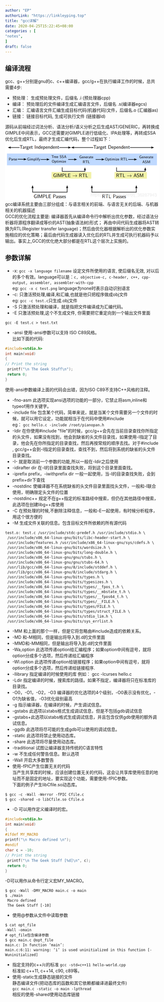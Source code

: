 ```yaml
---
author: "EP"  
authorLink: "https://linkleyping.top"  
title: "gcc详解"  
date: 2020-04-25T15:22:45+08:00  
categories : [                                
"notes",  
]  
draft: false  
---
```

## 编译流程  
gcc、g++分别是gnu的c、c++编译器，gcc/g++在执行编译工作的时候，总共需要4步:  
- 预处理： 生成预处理文件，后缀名 .i (预处理器cpp)  
- 编译： 预处理后的文件编译生成汇编语言文件，后缀名 .s(编译器egcs)  
- 汇编： 汇编语言文件汇编生成目标代码(机器代码)文件，后缀名.o (汇编器as)  
- 链接： 链接目标代码, 生成可执行文件 (链接器ld)  
  
源码从前端经过词法分析、语法分析/语义分析之后生成AST/GENERIC，再转换成GIMPLE中间表示，GCC还需要对GIMPLE进行低级化、IPA处理等，再转成SSA优化后生成RTL，最终才生成汇编代码，整个过程如下：  
![](/images/ff8279eca9bfd880a8a6d0ac511f44cc/11884068-edf42458aba36443.jpg)  
gcc编译系统主要由三部分组成：与语言相关的前端、与语言无关的后端、与机器相关的机器描述  
GCC的优化流程主要是: 编译器首先从编译命令行中解析出优化参数，经过语法分析器将源程序翻译成等价的AST(抽象语法树)形式； 再由中间代码生成器将AST转换为RTL(Register transfer language)；然后由优化器根据解析出的优化参数实施相应的优化策略；最后由代码生成器读入优化后的RTL并生成可执行机器码予以输出。事实上,GCC的优化绝大部分都是在RTL这个层次上实施的。  
## 参数详解  
- -x: `gcc -x language filename` 设定文件所使用的语言, 使后缀名无效, 对以后的多个有效。language可以是：`c, objective-c, c-header, c++, cpp-output, assembler, assembler-with-cpp`  
eg: `gcc -x c test.png` language为none时表示自动识别语言  
- -c: 只激活预处理,编译,和汇编,也就是他只把程序做成obj文件  
eg: `gcc -c test.c`只生成.obj文件  
- -S 只激活预处理和编译，就是指把文件编译成为汇编代码。  
- -E 只激活预处理,这个不生成文件, 你需要把它重定向到一个输出文件里面  
```shell  
gcc -E test.c > test.txt  
```  
- -ansi 使用-ansi参数可以支持 ISO C89风格。  
比如下面的代码:  
```c  
#include<stdio.h>  
int main(void)  
{  
// Print the string  
 printf("\n The Geek Stuff\n");  
 return 0;  
}  
```  
使用-ansi参数编译上面的代码会出错，因为ISO C89不支持C++风格的注释。  
- -fno-asm 此选项实现ansi选项的功能的一部分，它禁止将asm,inline和typeof用作关键字。  
- -include file 包含某个代码，简单来说，就是当某个文件需要另一个文件的时候，就可以用它设定，功能就相当于在代码中使用#include<filename>  
eg： `gcc hello.c -include /root/pianopan.h`  
- -Idir 在你使用#include "file"的时候，gcc/g++会先在当前目录查找你所指定的头文件，如果没有找到，他会到缺省的头文件目录找，如果使用-I指定了目录，他会先在你所指定的目录查找，然后再按常规的顺序去找。对于#include <file>, gcc/g++会到-I指定的目录查找，查找不到，然后将到系统的缺省的头文件目录查找。  
- -I- 就是取消前一个参数的功能,所以一般在-Idir之后使用  
- -idirafter dir 在-I的目录里面查找失败，将到这个目录里面查找。  
- -iprefix prefix，-iwithprefix dir 一般一起使用，当-I的目录查找失败，会到prefix+dir下查找  
- -nostdinc 使编译器不在系统缺省的头文件目录里面找头文件，一般和-I联合使用，明确限定头文件的位置  
- -nostdinc++ 规定不在g++指定的标准路经中搜索，但仍在其他路径中搜索，此选项在创建libg++库使用  
- -C 在预处理的时候,不删除注释信息，一般和-E一起使用，有时候分析程序，用这个很方便的  
- -M 生成文件关联的信息。包含目标文件所依赖的所有源代码  
```shell  
test.o: test.c /usr/include/stdc-predef.h /usr/include/stdio.h \  
 /usr/include/x86_64-linux-gnu/bits/libc-header-start.h \  
 /usr/include/features.h /usr/include/x86_64-linux-gnu/sys/cdefs.h \  
 /usr/include/x86_64-linux-gnu/bits/wordsize.h \  
 /usr/include/x86_64-linux-gnu/bits/long-double.h \  
 /usr/include/x86_64-linux-gnu/gnu/stubs.h \  
 /usr/include/x86_64-linux-gnu/gnu/stubs-64.h \  
 /usr/lib/gcc/x86_64-linux-gnu/8/include/stddef.h \  
 /usr/lib/gcc/x86_64-linux-gnu/8/include/stdarg.h \  
 /usr/include/x86_64-linux-gnu/bits/types.h \  
 /usr/include/x86_64-linux-gnu/bits/typesizes.h \  
 /usr/include/x86_64-linux-gnu/bits/types/__fpos_t.h \  
 /usr/include/x86_64-linux-gnu/bits/types/__mbstate_t.h \  
 /usr/include/x86_64-linux-gnu/bits/types/__fpos64_t.h \  
 /usr/include/x86_64-linux-gnu/bits/types/__FILE.h \  
 /usr/include/x86_64-linux-gnu/bits/types/FILE.h \  
 /usr/include/x86_64-linux-gnu/bits/types/struct_FILE.h \  
 /usr/include/x86_64-linux-gnu/bits/stdio_lim.h \  
 /usr/include/x86_64-linux-gnu/bits/sys_errlist.h  
```  
- -MM 和上面的那个一样，但是它将忽略由#include<file>造成的依赖关系。  
- -MD 和-M相同，但是输出将导入到.d的文件里面  
- -MMD和-MM相同，但是输出将导入到.d的文件里面  
- -Wa,option 此选项传递option给汇编程序；如果option中间有逗号，就将option分成多个选项，然后传递给汇编程序  
- -Wl.option 此选项传递option给链接程序；如果option中间有逗号，就将option分成多个选项，然后传递给链接程序.  
- -llibrary 指定编译的时候使用的库 例如： gcc -lcurses hello.c  
- -Ldir 指定编译的时候，搜索库的路径。如果不指定，编译器将只在标准库的目录找。  
- -O0，-O1，-O2，-O3 编译器的优化选项的4个级别，-O0表示没有优化，-O1为缺省值，-O3优化级别最高  
- -g 指示编译器，在编译的时候，产生调试信息。  
- -gstabs 此选项以stabs格式生成调试信息，但是不包括gdb调试信息  
- -gstabs+此选项以stabs格式生成调试信息，并且包含仅供gdb使用的额外调试信息。  
- -ggdb 此选项将尽可能的生成gdb可以使用的调试信息。  
- -static 此选项将禁止使用动态库。  
- -share 此选项将尽量使用动态库。  
- -traditional 试图让编译器支持传统的C语言特性  
- -w 不生成任何警告信息。默认选项  
- -Wall 开启大多数警告  
- 使用-fPIC产生位置无关的代码  
当产生共享库的时候，应该创建位置无关的代码，这会让共享库使用任意的地址而不是固定的地址，要实现这个功能，需要使用-fPIC参数。  
下面的例子产生libCfile.so动态库。  
```shell  
$ gcc -c -Wall -Werror -fPIC Cfile.c  
$ gcc -shared -o libCfile.so Cfile.o  
```  
- -D 可以用作定义编译时的宏。  
```c  
#include<stdio.h>  
int main(void)  
{  
#ifdef MY_MACRO  
printf("\n Macro defined \n");  
#endif  
char c = -10;  
// Print the string  
 printf("\n The Geek Stuff [%d]\n", c);  
 return 0;  
}  
```  
-D可以用作从命令行定义宏MY_MACRO。  
```shell  
$ gcc -Wall -DMY_MACRO main.c -o main  
$ ./main  
 Macro defined   
 The Geek Stuff [-10]  
```  
- 使用@参数从文件中读取参数  
```shell  
$ cat opt_file   
-Wall -omain  
# opt_file包含编译参数  
$ gcc main.c @opt_file  
main.c: In function ‘main’:  
main.c:6:11: warning: ‘i’ is used uninitialized in this function [-Wuninitialized]  
```  
- 指定支持的c++/c的标准 `gcc -std=c++11 hello-world.cpp`  
标准如 c++11, c++14, c90, c89等。  
- 使用-static生成静态链接的文件  
静态编译文件(把动态库的函数和其它依赖都编译进最终文件)  
`gcc main.c -static -o main -lpthread`  
相反的使用-shared使用动态库链接  
